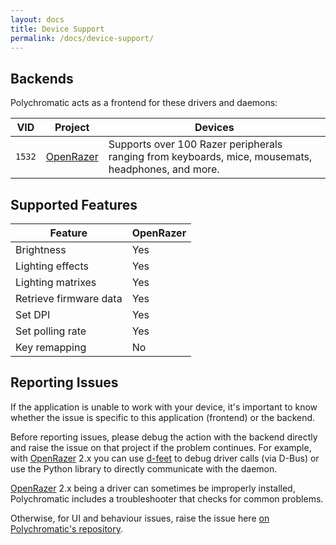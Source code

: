 ```yaml
---
layout: docs
title: Device Support
permalink: /docs/device-support/
---
```


## Backends

Polychromatic acts as a frontend for these drivers and daemons:

| VID    | Project         | Devices    |
| ------ | --------------- | ---------- |
| `1532` | [OpenRazer]     | Supports over 100 Razer peripherals ranging from keyboards, mice, mousemats, headphones, and more.


## Supported Features

| Feature                       | OpenRazer |
| ----------------------------- | --------- |
| Brightness                    | Yes
| Lighting effects              | Yes
| Lighting matrixes             | Yes
| Retrieve firmware data        | Yes
| Set DPI                       | Yes
| Set polling rate              | Yes
| Key remapping                 | No


## Reporting Issues

If the application is unable to work with your device, it's important to know
whether the issue is specific to this application (frontend) or the backend.

Before reporting issues, please debug the action with the backend directly and
raise the issue on that project if the problem continues. For example, with [OpenRazer]
2.x you can use [d-feet] to debug driver calls (via D-Bus) or use the Python
library to directly communicate with the daemon.

[OpenRazer] 2.x being a driver can sometimes be improperly installed, Polychromatic
includes a troubleshooter that checks for common problems.

Otherwise, for UI and behaviour issues, raise the issue here
[on Polychromatic's repository](https://github.com/polychromatic/polychromatic/issues).



[OpenRazer]: https://openrazer.github.io
[d-feet]: https://wiki.gnome.org/Apps/DFeet
